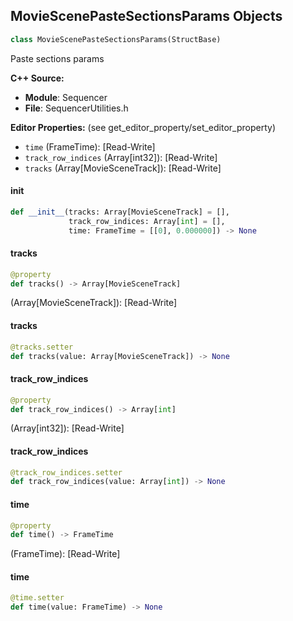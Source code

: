 ## MovieScenePasteSectionsParams Objects

```python
class MovieScenePasteSectionsParams(StructBase)
```

Paste sections params

**C++ Source:**

- **Module**: Sequencer
- **File**: SequencerUtilities.h

**Editor Properties:** (see get_editor_property/set_editor_property)

- ``time`` (FrameTime):  [Read-Write]
- ``track_row_indices`` (Array[int32]):  [Read-Write]
- ``tracks`` (Array[MovieSceneTrack]):  [Read-Write]

<a id="unreal.MovieScenePasteSectionsParams.__init__"></a>

#### __init__

```python
def __init__(tracks: Array[MovieSceneTrack] = [],
             track_row_indices: Array[int] = [],
             time: FrameTime = [[0], 0.000000]) -> None
```

<a id="unreal.MovieScenePasteSectionsParams.tracks"></a>

#### tracks

```python
@property
def tracks() -> Array[MovieSceneTrack]
```

(Array[MovieSceneTrack]):  [Read-Write]

<a id="unreal.MovieScenePasteSectionsParams.tracks"></a>

#### tracks

```python
@tracks.setter
def tracks(value: Array[MovieSceneTrack]) -> None
```

<a id="unreal.MovieScenePasteSectionsParams.track_row_indices"></a>

#### track_row_indices

```python
@property
def track_row_indices() -> Array[int]
```

(Array[int32]):  [Read-Write]

<a id="unreal.MovieScenePasteSectionsParams.track_row_indices"></a>

#### track_row_indices

```python
@track_row_indices.setter
def track_row_indices(value: Array[int]) -> None
```

<a id="unreal.MovieScenePasteSectionsParams.time"></a>

#### time

```python
@property
def time() -> FrameTime
```

(FrameTime):  [Read-Write]

<a id="unreal.MovieScenePasteSectionsParams.time"></a>

#### time

```python
@time.setter
def time(value: FrameTime) -> None
```

<a id="unreal.MovieScenePasteTracksParams"></a>